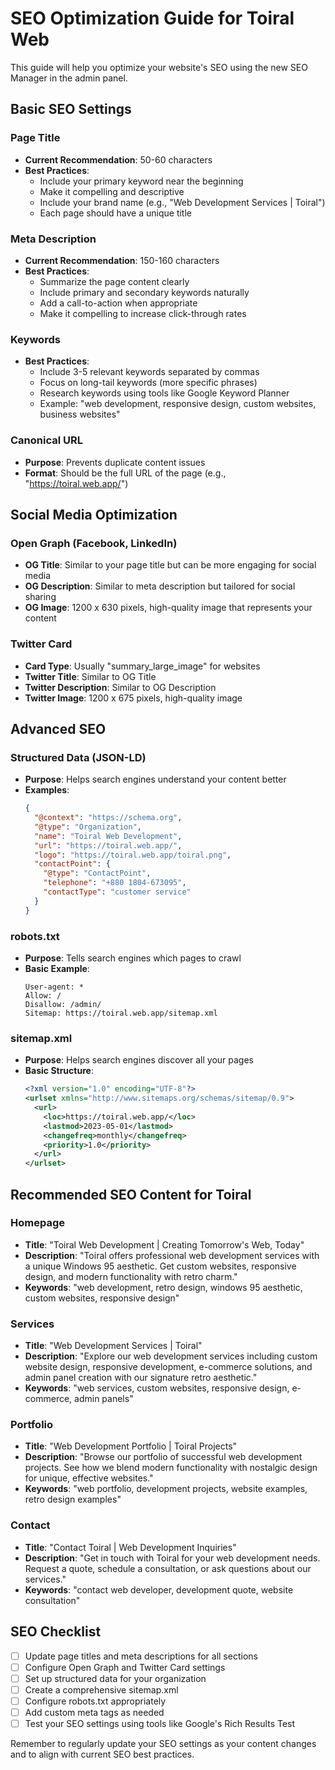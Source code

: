 # SEO Optimization Guide for Toiral Web

This guide will help you optimize your website's SEO using the new SEO Manager in the admin panel.

## Basic SEO Settings

### Page Title
- **Current Recommendation**: 50-60 characters
- **Best Practices**:
  - Include your primary keyword near the beginning
  - Make it compelling and descriptive
  - Include your brand name (e.g., "Web Development Services | Toiral")
  - Each page should have a unique title

### Meta Description
- **Current Recommendation**: 150-160 characters
- **Best Practices**:
  - Summarize the page content clearly
  - Include primary and secondary keywords naturally
  - Add a call-to-action when appropriate
  - Make it compelling to increase click-through rates

### Keywords
- **Best Practices**:
  - Include 3-5 relevant keywords separated by commas
  - Focus on long-tail keywords (more specific phrases)
  - Research keywords using tools like Google Keyword Planner
  - Example: "web development, responsive design, custom websites, business websites"

### Canonical URL
- **Purpose**: Prevents duplicate content issues
- **Format**: Should be the full URL of the page (e.g., "https://toiral.web.app/")

## Social Media Optimization

### Open Graph (Facebook, LinkedIn)
- **OG Title**: Similar to your page title but can be more engaging for social media
- **OG Description**: Similar to meta description but tailored for social sharing
- **OG Image**: 1200 x 630 pixels, high-quality image that represents your content

### Twitter Card
- **Card Type**: Usually "summary_large_image" for websites
- **Twitter Title**: Similar to OG Title
- **Twitter Description**: Similar to OG Description
- **Twitter Image**: 1200 x 675 pixels, high-quality image

## Advanced SEO

### Structured Data (JSON-LD)
- **Purpose**: Helps search engines understand your content better
- **Examples**:
  ```json
  {
    "@context": "https://schema.org",
    "@type": "Organization",
    "name": "Toiral Web Development",
    "url": "https://toiral.web.app/",
    "logo": "https://toiral.web.app/toiral.png",
    "contactPoint": {
      "@type": "ContactPoint",
      "telephone": "+880 1804-673095",
      "contactType": "customer service"
    }
  }
  ```

### robots.txt
- **Purpose**: Tells search engines which pages to crawl
- **Basic Example**:
  ```
  User-agent: *
  Allow: /
  Disallow: /admin/
  Sitemap: https://toiral.web.app/sitemap.xml
  ```

### sitemap.xml
- **Purpose**: Helps search engines discover all your pages
- **Basic Structure**:
  ```xml
  <?xml version="1.0" encoding="UTF-8"?>
  <urlset xmlns="http://www.sitemaps.org/schemas/sitemap/0.9">
    <url>
      <loc>https://toiral.web.app/</loc>
      <lastmod>2023-05-01</lastmod>
      <changefreq>monthly</changefreq>
      <priority>1.0</priority>
    </url>
  </urlset>
  ```

## Recommended SEO Content for Toiral

### Homepage
- **Title**: "Toiral Web Development | Creating Tomorrow's Web, Today"
- **Description**: "Toiral offers professional web development services with a unique Windows 95 aesthetic. Get custom websites, responsive design, and modern functionality with retro charm."
- **Keywords**: "web development, retro design, windows 95 aesthetic, custom websites, responsive design"

### Services
- **Title**: "Web Development Services | Toiral"
- **Description**: "Explore our web development services including custom website design, responsive development, e-commerce solutions, and admin panel creation with our signature retro aesthetic."
- **Keywords**: "web services, custom websites, responsive design, e-commerce, admin panels"

### Portfolio
- **Title**: "Web Development Portfolio | Toiral Projects"
- **Description**: "Browse our portfolio of successful web development projects. See how we blend modern functionality with nostalgic design for unique, effective websites."
- **Keywords**: "web portfolio, development projects, website examples, retro design examples"

### Contact
- **Title**: "Contact Toiral | Web Development Inquiries"
- **Description**: "Get in touch with Toiral for your web development needs. Request a quote, schedule a consultation, or ask questions about our services."
- **Keywords**: "contact web developer, development quote, website consultation"

## SEO Checklist

- [ ] Update page titles and meta descriptions for all sections
- [ ] Configure Open Graph and Twitter Card settings
- [ ] Set up structured data for your organization
- [ ] Create a comprehensive sitemap.xml
- [ ] Configure robots.txt appropriately
- [ ] Add custom meta tags as needed
- [ ] Test your SEO settings using tools like Google's Rich Results Test

Remember to regularly update your SEO settings as your content changes and to align with current SEO best practices.
